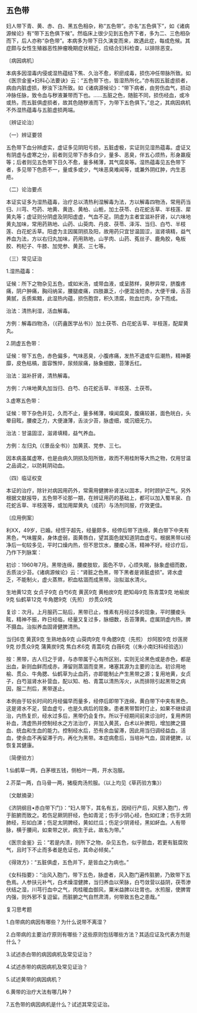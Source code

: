 ## 五色带

妇人带下青、黄、赤、白、黑五色相杂，称“五色带”。亦名“五色俱下”，如《诸病源候论》有“带下五色俱下候”。然临床上很少见到五色齐下者，多为二、三色相杂而下，后人亦称“杂色带”。本病多为带下日久演变而来，故遇此症，每成危候。其症颇与女性生殖器恶性肿瘤晚期症状相近，应结合妇科检查，以排除恶变。

〔病因病机〕

本病多因湿毒内侵或湿热蕴结下焦、久治不愈，积瘀成毒，损伤冲任带脉所致。如《医宗金鉴•妇科心法要诀》云：“五色带下也，皆湿热所化。”亦有因五脏虚损者，病由内脏虚损，秽浊下注所致。如《诸病源候论》：“带下病者，由劳伤血气，损动冲脉任脉，致令血与秽液兼带而下也。……五脏之色，随脏不同，损伤经血，或冷或热，而五脏俱虚损者，故其色随秽液而下，为带下五色俱下。”总之，其病因病机不外湿热蕴毒与五脏虚损两端。

〔辨证论治〕

（一）辨证要领

五色带下血分辨虚实，虚证多见阴阳亏损，五脏虚极，实证则见湿热蕴毒。虚证又有阴虚与虚寒之分，前者则见带下赤多白少，量多、恶臭，伴五心烦热，形身羸瘦等；后者则见五色带下日久不愈，量多稀薄，其气腐臭等。湿热蕴毒见五色带下者，多见带下色质不一，量或多或少，气味恶臭难闻等，或兼外阴红肿，内生恶疮。

（二）论治要点

本证实证多为湿热蕴毒，治疗总以清热利湿解毒为法，方以解毒四物汤，常用药当归、川芎、芍药、地黄、黄连、黄柏、山栀，加土茯苓、白花蛇舌草、半枝莲、犀黄丸等；虚证则分阴虚及阴阳虚虚，气血不足。阴虚为主者宜滋补肝肾，以六味地黄丸加味，常用药熟地、山药、山萸肉、丹皮、茯苓、泽泻、当归、白芍、半枝莲、白花蛇舌草。阳虚为主因属阴损及阳，故用药只宜甘温固涩，滋肾填精，益气养血为法，方以右归丸加味，药用熟地，山芋肉、山药、菟丝子、鹿角胶，龟板胶、枸杞子、牛膝、加党参、黄芪、三七等。

（三）常见证治

1.湿热蕴毒：

证候：所下之物杂见五色，或如米汤，或带血液，或呈脓样，臭秽异常，脐腹疼痛，阴户肿痛，胸闷纳呆，腰腿痠痛，四肢羸乏，小便混浊短赤，大便干燥，舌苔黄腻，舌质紫黯，此湿热内蕴，损伤胞宫，积久溃腐，败血烂肉，杂下而成。

治法：清热利湿，活血解毒。

方例：解毒四物汤，（《药盦医学丛书》）加土茯苓、白花蛇舌草、半枝莲，配犀黄丸。

2.阴虚五色带：

证候：带下五色，赤色偏多，气味恶臭，小腹疼痛，发热不退或午后潮热，精神萎靡，皮色枯槁，面容憔悴，尿频尿痛，脉象细数，苔薄舌红。

治法：滋补肝肾，清热解毒。

方例：六味地黄丸加当归、白芍、白花蛇舌草、半枝莲、土茯苓。

3.虚寒五色带：

证候：带下杂色并见，久而不止，量多稀薄，嗅闻腐臭，腹痛较甚，面色㿠白，头晕目眩，腰痠乏力，大便溏薄，舌淡少苔，脉虚细，或沉细无力。

治法：甘温固涩，滋肾填精，益气养血。

方例：左归丸（《景岳全书》）加黄芪、党参、三七。

因本病虽属虚寒，也是由病久阴损及阳所致，故而不用桂附等大热之物，仅用甘温之品调之，以防耗阴动血。

（四）临证权变

本证的治疗，除针对病因用药外，常需用健脾补肾法以固本，时时顾护正气。另外根据文献报导，五色带不论那一期，在辨证用药的基础上，都可以加入蜀羊泉、白花蛇舌草、半枝莲等，或加用犀黄丸（成药）与汤剂同服，疗效更佳。

〔应用例案〕

利XX，49岁，已婚。经惯于超先，经量颇多，经停后带下连绵，黄白带下中夹有黑色，气味腥臭，身体虚弱，面黄唇白，望其面色就知道阴血虚亏。根据黑带以经净后一旬较多见，平时口燥内热，但不思饮水，腰痠心荡，精神不好。经诊疗后，乃作下列脉案：

初诊：1960年7月。黑带连绵，腰痠肢软，面色不华，心烦失眠，脉象虚细而数，舌质淡少苔。《诸病源候论》云：“肾脏之色黑，带下黑者是肾脏虚损”。肾水虚乏，不能制火，虚火蒸熬，积血枯涸而成黑带。治拟滋水清火。

生地黄12克 女贞子9克 白芍6克 黄芪9克 黄柏炭9克 肥知母9克 陈青蒿9克 地榆炭9克 仙鹤草12克 牛角腮9克（先煎） 炒贯众9克

复诊：次月。上月服药二贴后，黑带已止，惟素有月经过多的现象，平时腰痠头眩，精神不振，昨日经临，经量又复过多，脉细数，舌苔薄黄。症属阴虚内热，脾不摄血。治拟养血固肾健脾清热。

当归6克 黄芪9克 生熟地各9克 山萸肉9克 牛角腮9克（先煎） 炒阿胶9克 炒莲房9克 炒贯众9克 蒲黄炭9克 焦白术6克 青蒿6克 白薇6克（《朱小南妇科经验选》）

按：黑带，古人归之于肾，与赤带属于心有所区别，实则无论黑色或是赤色，都是出血，新则血鲜而成赤，滞留则蒸涸而变黑，堵塞其源为主要的治法。初诊用地榆、贯众、牛角腮、仙鹤草为止血药，亦即能制止产生黑带之源；复用地黄，女贞子，白芍滋肾水补营血，配以知、柏、青蒿以清热泻火，从而排除引起黑带之病因，服二剂后，黑带遂止。

本例由于较长时间的月经偏早而量多，经停后即带下连绵，黄白带下中夹有黑色，这是肾水不足，营血虚亏，也是久病后的现象。患者黑带暂时仃止，如果不继续调治，内热复炽，经水过多后，黑带仍会复作。所以于经期间前来诊治时，复用养阴补血，清虚热并控制经水之方法治疗，并加入黄芪，白术以补脾阳，增加脾之摄血、统血和生血的能力。控制经水后，恐有余血留滞，因此用当归调经益血，活血，使余血不再留滞于内，再化为黑带。本症病愈后，当培补气血，固肾健脾，以恢复其健康。

〔简便验方〕

1.仙鹤草一两，白茅根五钱，侧柏叶一两，开水泡服。

2.芥菜一两，白马骨一两，猪瘦肉汤煎服。（以上均见《草药验方集》）

〔文献摘录〕

《济阴纲目•赤白带下门》：“妇人带下，其名有五，因经行产后，风邪入胞门，传于脏腑而致之。若伤足厥阴肝经，色如青泥；伤手少阴心经，色如红津；伤手太阴肺经，形如白涕；伤足太阴脾经，黄如烂瓜；伤足少阴肾经，黑如衃血。人有带脉，横于腰间，如束带之状，病生于此，故名为带。”

《医宗金鉴》云：“若是内溃，则所下之物，杂见五色，似乎脓血，若更有脏腐败气，且时下不止而多者是危证也，其命必倾矣。”

《得效方》：“五脏俱虚，五色并下，是皆血之为病也。”

《女科指要》：“治风入胞门，带下五色，脉虚者，风入胞门遍传脏腑，乃致带下五色焉。人参扶元补气，白术燥湿健脾，当归养血以荣脉，白芍敛营以益阴，茯苓渗伏结之湿，川芎行血中之气，肉桂暖血御风，粟米益脾以壮胃也。水煎服，使脾胃内强，则外邪不复逗留。而脏腑之气自然肃清，何带致五色之患哉。”

复习思考题

1.白带病的病因有哪些？为什么说带不离湿？

2.白带病的主要治疗原则有哪些？这些原则包括哪些方法？其适应证及代表方剂是什么？

3.试述赤白带的病因病机及常见证治？

4.试述赤带的病因病机及常见证治？

5.试述黄带的病因病机？

6.黄带的治疗大法有哪几种？

7.五色带的病因病机是什么？试述其常见证治。